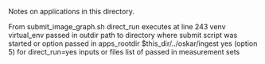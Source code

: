 Notes on applications in this directory.

From submit_image_graph.sh
	direct_run executes at line 243
	venv  virtual_env passed in
	outdir  path to directory where submit script was started or option passed in
	apps_rootdir  $this_dir/../oskar/ingest
	yes (option 5)  for direct_run=yes
	inputs or files  list of passed in measurement sets
